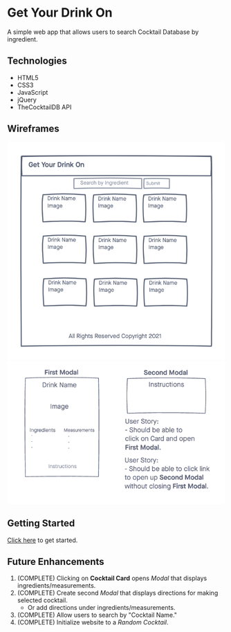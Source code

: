 # Get Your Drink On
A simple web app that allows users to search Cocktail Database by ingredient. 

## Technologies
- HTML5
- CSS3
- JavaScript
- jQuery
- TheCocktailDB API

## Wireframes
![wireframe](./imgs/wireframe.png)
![modalframe](./imgs/modalframe.png)

## Getting Started
[Click here](https://nwilltell27.github.io/get-your-drink-on/) to get started.

## Future Enhancements
1. (COMPLETE) Clicking on **Cocktail Card** opens _Modal_ that displays ingredients/measurements. 
2. (COMPLETE) Create second _Modal_ that displays directions for making selected cocktail.
    - Or add directions under ingredients/measurements. 
3. (COMPLETE) Allow users to search by "Cocktail Name."
4. (COMPLETE) Initialize website to a _Random Cocktail_.